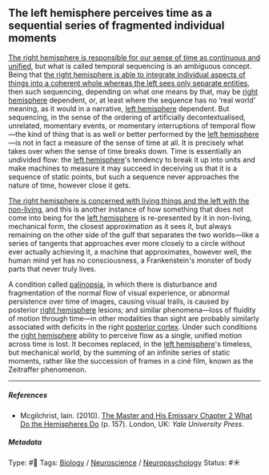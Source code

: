 ## The left hemisphere perceives time as a sequential series of fragmented individual moments

[The right hemisphere is responsible for our sense of time as continuous and unified](The%20right%20hemisphere%20is%20responsible%20for%20our%20sense%20of%20time%20as%20continuous%20and%20unified.md), but what is called temporal sequencing is an ambiguous concept. Being that [the right hemisphere is able to integrate individual aspects of things into a coherent whole whereas the left sees only separate entities](The%20right%20hemisphere%20is%20able%20to%20integrate%20individual%20aspects%20of%20things%20into%20a%20coherent%20whole%20whereas%20the%20left%20sees%20only%20separate%20entities.md), then such sequencing, depending on what one means by that, may be [right hemisphere](Right%20hemisphere.md) dependent, or, at least where the sequence has no ‘real world’ meaning, as it would in a narrative, [left hemisphere](Left%20hemisphere.md) dependent. But sequencing, in the sense of the ordering of artificially decontextualised, unrelated, momentary events, or momentary interruptions of temporal flow—the kind of thing that is as well or better performed by the [left hemisphere](Left%20hemisphere.md)—is not in fact a measure of the sense of time at all. It is precisely what takes over when the sense of time breaks down. Time is essentially an undivided flow: the [left hemisphere](Left%20hemisphere.md)'s tendency to break it up into units and make machines to measure it may succeed in deceiving us that it is a sequence of static points, but such a sequence never approaches the nature of time, however close it gets. 

[The right hemisphere is concerned with living things and the left with the non-living](The%20right%20hemisphere%20is%20concerned%20with%20living%20things%20and%20the%20left%20with%20the%20non-living.md), and this is another instance of how something that does not come into being for the [left hemisphere](Left%20hemisphere.md) is re-presented by it in non-living, mechanical form, the closest approximation as it sees it, but always remaining on the other side of the gulf that separates the two worlds—like a series of tangents that approaches ever more closely to a circle without ever actually achieving it, a machine that approximates, however well, the human mind yet has no consciousness, a Frankenstein's monster of body parts that never truly lives.

A condition called [palinopsia](), in which there is disturbance and fragmentation of the normal flow of visual experience, or abnormal persistence over time of images, causing visual trails, is caused by posterior [right hemisphere](Right%20hemisphere.md) lesions; and similar phenomena—loss of fluidity of motion through time—in other modalities than sight are probably similarly associated with deficits in the right [posterior cortex](). Under such conditions the [right hemisphere](Right%20hemisphere.md) ability to perceive flow as a single, unified motion across time is lost. It becomes replaced, in the [left hemisphere](Left%20hemisphere.md)'s timeless, but mechanical world, by the summing of an infinite series of static moments, rather like the succession of frames in a ciné film, known as the Zeitraffer phenomenon.

---

##### References

* Mcgilchrist, Iain. (2010). [The Master and His Emissary Chapter 2 What Do the Hemispheres Do](The%20Master%20and%20His%20Emissary%20Chapter%202%20What%20Do%20the%20Hemispheres%20Do.md) (p. 157). London, UK: *Yale University Press.*

##### Metadata

Type: #🔴 
Tags: [Biology]() / [Neuroscience](Neuroscience.md) / [Neuropsychology](Neuropsychology.md) 
Status: #☀️ 
